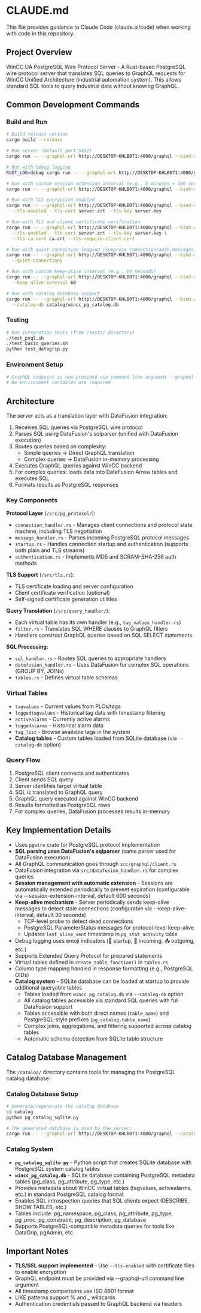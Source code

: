 # CLAUDE.md

This file provides guidance to Claude Code (claude.ai/code) when working with code in this repository.

## Project Overview

WinCC UA PostgreSQL Wire Protocol Server - A Rust-based PostgreSQL wire protocol server that translates SQL queries to GraphQL requests for WinCC Unified Architecture (industrial automation system). This allows standard SQL tools to query industrial data without knowing GraphQL.

## Common Development Commands

### Build and Run
```bash
# Build release version
cargo build --release

# Run server (default port 5432)
cargo run -- --graphql-url http://DESKTOP-KHLB071:4000/graphql --bind-addr 127.0.0.1:5432

# Run with debug logging
RUST_LOG=debug cargo run -- --graphql-url http://DESKTOP-KHLB071:4000/graphql --debug --bind-addr 127.0.0.1:5433

# Run with custom session extension interval (e.g., 5 minutes = 300 seconds)
cargo run -- --graphql-url http://DESKTOP-KHLB071:4000/graphql --bind-addr 127.0.0.1:5432 --session-extension-interval 300

# Run with TLS encryption enabled
cargo run -- --graphql-url http://DESKTOP-KHLB071:4000/graphql --bind-addr 127.0.0.1:5432 \
  --tls-enabled --tls-cert server.crt --tls-key server.key

# Run with TLS and client certificate verification
cargo run -- --graphql-url http://DESKTOP-KHLB071:4000/graphql --bind-addr 127.0.0.1:5432 \
  --tls-enabled --tls-cert server.crt --tls-key server.key \
  --tls-ca-cert ca.crt --tls-require-client-cert

# Run with quiet connection logging (suppress connection/auth messages)
cargo run -- --graphql-url http://DESKTOP-KHLB071:4000/graphql --bind-addr 127.0.0.1:5432 \
  --quiet-connections

# Run with custom keep-alive interval (e.g., 60 seconds)
cargo run -- --graphql-url http://DESKTOP-KHLB071:4000/graphql --bind-addr 127.0.0.1:5432 \
  --keep-alive-interval 60

# Run with catalog database support
cargo run -- --graphql-url http://DESKTOP-KHLB071:4000/graphql --bind-addr 127.0.0.1:5432 \
  --catalog-db catalog/wincc_pg_catalog.db
```

### Testing
```bash
# Run integration tests (from /tests/ directory)
./test_psql.sh
./test_basic_queries.sh
python test_datagrip.py
```

### Environment Setup
```bash
# GraphQL endpoint is now provided via command line argument --graphql-url
# No environment variables are required
```

## Architecture

The server acts as a translation layer with DataFusion integration:
1. Receives SQL queries via PostgreSQL wire protocol
2. Parses SQL using DataFusion's sqlparser (unified with DataFusion execution)
3. Routes queries based on complexity:
   - Simple queries → Direct GraphQL translation
   - Complex queries → DataFusion in-memory processing
4. Executes GraphQL queries against WinCC backend
5. For complex queries: loads data into DataFusion Arrow tables and executes SQL
6. Formats results as PostgreSQL responses

### Key Components

**Protocol Layer** (`/src/pg_protocol/`):
- `connection_handler.rs` - Manages client connections and protocol state machine, including TLS negotiation
- `message_handler.rs` - Parses incoming PostgreSQL protocol messages
- `startup.rs` - Handles connection startup and authentication (supports both plain and TLS streams)
- `authentication.rs` - Implements MD5 and SCRAM-SHA-256 auth methods

**TLS Support** (`/src/tls.rs`):
- TLS certificate loading and server configuration
- Client certificate verification (optional)
- Self-signed certificate generation utilities

**Query Translation** (`/src/query_handler/`):
- Each virtual table has its own handler (e.g., `tag_values_handler.rs`)
- `filter.rs` - Translates SQL WHERE clauses to GraphQL filters
- Handlers construct GraphQL queries based on SQL SELECT statements

**SQL Processing**:
- `sql_handler.rs` - Routes SQL queries to appropriate handlers
- `datafusion_handler.rs` - Uses DataFusion for complex SQL operations (GROUP BY, JOINs)
- `tables.rs` - Defines virtual table schemas

### Virtual Tables

- `tagvalues` - Current values from PLCs/tags
- `loggedtagvalues` - Historical tag data with timestamp filtering
- `activealarms` - Currently active alarms
- `loggedalarms` - Historical alarm data
- `tag_list` - Browse available tags in the system
- **Catalog tables** - Custom tables loaded from SQLite database (via `--catalog-db` option)

### Query Flow

1. PostgreSQL client connects and authenticates
2. Client sends SQL query
3. Server identifies target virtual table
4. SQL is translated to GraphQL query
5. GraphQL query executed against WinCC backend
6. Results formatted as PostgreSQL rows
7. For complex queries, DataFusion processes results in-memory

## Key Implementation Details

- Uses `pgwire` crate for PostgreSQL protocol implementation
- **SQL parsing uses DataFusion's sqlparser** (same parser used for DataFusion execution)
- All GraphQL communication goes through `src/graphql/client.rs`
- DataFusion integration via `src/datafusion_handler.rs` for complex queries
- **Session management with automatic extension** - Sessions are automatically extended periodically to prevent expiration (configurable via --session-extension-interval, default 600 seconds)
- **Keep-alive mechanism** - Server periodically sends keep-alive messages to detect stale connections (configurable via --keep-alive-interval, default 30 seconds)
  - TCP-level probe to detect dead connections
  - PostgreSQL ParameterStatus messages for protocol-level keep-alive
  - Updates `last_alive_sent` timestamp in `pg_stat_activity` table
- Debug logging uses emoji indicators (🚀 startup, 📨 incoming, 📤 outgoing, etc.)
- Supports Extended Query Protocol for prepared statements
- Virtual tables defined in `create_table_function()` in `tables.rs`
- Column type mapping handled in response formatting (e.g., PostgreSQL OIDs)
- **Catalog system** - SQLite database can be loaded at startup to provide additional queryable tables
  - Tables loaded from `wincc_pg_catalog.db` via `--catalog-db` option
  - All catalog tables accessible via standard SQL queries with full DataFusion support
  - Tables accessible with both direct names (`table_name`) and PostgreSQL-style prefixes (`pg_catalog.table_name`)
  - Complex joins, aggregations, and filtering supported across catalog tables
  - Automatic schema detection from SQLite table structure

## Catalog Database Management

The `/catalog/` directory contains tools for managing the PostgreSQL catalog database:

### Catalog Database Setup
```bash
# Generate/regenerate the catalog database
cd catalog
python pg_catalog_sqlite.py

# The generated database is used by the server:
cargo run -- --graphql-url http://DESKTOP-KHLB071:4000/graphql --catalog-db catalog/wincc_pg_catalog.db
```

### Catalog System
- **`pg_catalog_sqlite.py`** - Python script that creates SQLite database with PostgreSQL system catalog tables
- **`wincc_pg_catalog.db`** - SQLite database containing PostgreSQL metadata tables (pg_class, pg_attribute, pg_type, etc.)
- Provides metadata about WinCC virtual tables (tagvalues, activealarms, etc.) in standard PostgreSQL catalog format
- Enables SQL introspection queries that SQL clients expect (DESCRIBE, SHOW TABLES, etc.)
- Tables include: pg_namespace, pg_class, pg_attribute, pg_type, pg_proc, pg_constraint, pg_description, pg_database
- Supports PostgreSQL-compatible metadata queries for tools like DataGrip, pgAdmin, etc.

## Important Notes

- **TLS/SSL support implemented** - Use `--tls-enabled` with certificate files to enable encryption
- GraphQL endpoint must be provided via --graphql-url command line argument
- All timestamp comparisons use ISO 8601 format
- LIKE patterns support % and _ wildcards
- Authentication credentials passed to GraphQL backend via headers